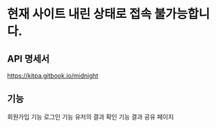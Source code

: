 # 현재 사이트 내린 상태로 접속 불가능합니다.

## API 명세서
https://kitpa.gitbook.io/midnight

## 기능
회원가입 기능
로그인 기능
유저의 결과 확인 기능
결과 공유 페이지
